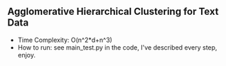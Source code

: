 ## Agglomerative Hierarchical Clustering for Text Data
- Time Complexity: O(n^2*d+n^3)
- How to run: see main_test.py in the code, I've described every step, enjoy.
